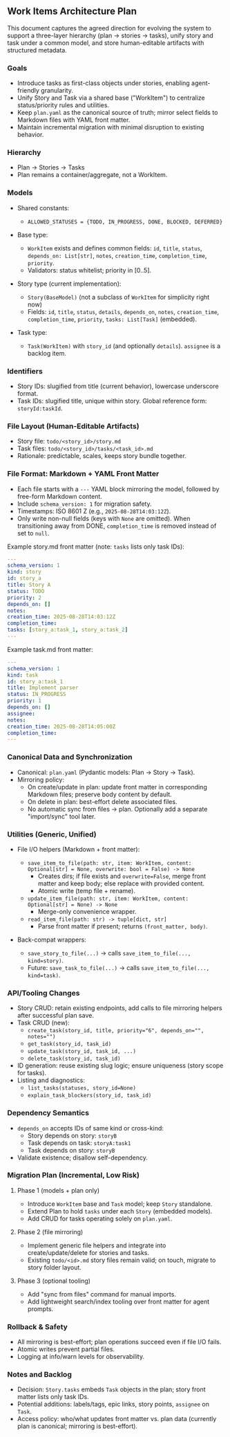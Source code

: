 ## Work Items Architecture Plan

This document captures the agreed direction for evolving the system to support a three-layer hierarchy (plan → stories → tasks), unify story and task under a common model, and store human-editable artifacts with structured metadata.

### Goals
- Introduce tasks as first-class objects under stories, enabling agent-friendly granularity.
- Unify Story and Task via a shared base ("WorkItem") to centralize status/priority rules and utilities.
- Keep `plan.yaml` as the canonical source of truth; mirror select fields to Markdown files with YAML front matter.
- Maintain incremental migration with minimal disruption to existing behavior.

### Hierarchy
- Plan → Stories → Tasks
- Plan remains a container/aggregate, not a WorkItem.

### Models
- Shared constants:
  - `ALLOWED_STATUSES = {TODO, IN_PROGRESS, DONE, BLOCKED, DEFERRED}`

- Base type:
  - `WorkItem` exists and defines common fields: `id`, `title`, `status`, `depends_on: List[str]`, `notes`, `creation_time`, `completion_time`, `priority`.
  - Validators: status whitelist; priority in [0..5].

- Story type (current implementation):
  - `Story(BaseModel)` (not a subclass of `WorkItem` for simplicity right now)
  - Fields: `id`, `title`, `status`, `details`, `depends_on`, `notes`, `creation_time`, `completion_time`, `priority`, `tasks: List[Task]` (embedded).

- Task type:
  - `Task(WorkItem)` with `story_id` (and optionally `details`). `assignee` is a backlog item.

### Identifiers
- Story IDs: slugified from title (current behavior), lowercase underscore format.
- Task IDs: slugified title, unique within story. Global reference form: `storyId:taskId`.

### File Layout (Human-Editable Artifacts)
- Story file: `todo/<story_id>/story.md`
- Task files: `todo/<story_id>/tasks/<task_id>.md`
- Rationale: predictable, scales, keeps story bundle together.

### File Format: Markdown + YAML Front Matter
- Each file starts with a `---` YAML block mirroring the model, followed by free-form Markdown content.
- Include `schema_version: 1` for migration safety.
- Timestamps: ISO 8601 Z (e.g., `2025-08-28T14:03:12Z`).
- Only write non-null fields (keys with `None` are omitted). When transitioning away from DONE, `completion_time` is removed instead of set to `null`.

Example story.md front matter (note: `tasks` lists only task IDs):

```yaml
---
schema_version: 1
kind: story
id: story_a
title: Story A
status: TODO
priority: 2
depends_on: []
notes:
creation_time: 2025-08-28T14:03:12Z
completion_time:
tasks: [story_a:task_1, story_a:task_2]
---
```

Example task.md front matter:

```yaml
---
schema_version: 1
kind: task
id: story_a:task_1
title: Implement parser
status: IN_PROGRESS
priority: 1
depends_on: []
assignee:
notes:
creation_time: 2025-08-28T14:05:00Z
completion_time:
---
```

### Canonical Data and Synchronization
- Canonical: `plan.yaml` (Pydantic models: Plan → Story → Task).
- Mirroring policy:
  - On create/update in plan: update front matter in corresponding Markdown files; preserve body content by default.
  - On delete in plan: best-effort delete associated files.
  - No automatic sync from files → plan. Optionally add a separate "import/sync" tool later.

### Utilities (Generic, Unified)
- File I/O helpers (Markdown + front matter):
  - `save_item_to_file(path: str, item: WorkItem, content: Optional[str] = None, overwrite: bool = False) -> None`
    - Creates dirs; if file exists and `overwrite=False`, merge front matter and keep body; else replace with provided content.
    - Atomic write (temp file + rename).
  - `update_item_file(path: str, item: WorkItem, content: Optional[str] = None) -> None`
    - Merge-only convenience wrapper.
  - `read_item_file(path: str) -> tuple[dict, str]`
    - Parse front matter if present; returns `(front_matter, body)`.

- Back-compat wrappers:
  - `save_story_to_file(...)` → calls `save_item_to_file(..., kind=story)`.
  - Future: `save_task_to_file(...)` → calls `save_item_to_file(..., kind=task)`.

### API/Tooling Changes
- Story CRUD: retain existing endpoints, add calls to file mirroring helpers after successful plan save.
- Task CRUD (new):
  - `create_task(story_id, title, priority="6", depends_on="", notes="")`
  - `get_task(story_id, task_id)`
  - `update_task(story_id, task_id, ...)`
  - `delete_task(story_id, task_id)`
- ID generation: reuse existing slug logic; ensure uniqueness (story scope for tasks).
- Listing and diagnostics:
  - `list_tasks(statuses, story_id=None)`
  - `explain_task_blockers(story_id, task_id)`

### Dependency Semantics
- `depends_on` accepts IDs of same kind or cross-kind:
  - Story depends on story: `storyB`
  - Task depends on task: `storyA:task1`
  - Task depends on story: `storyB`
- Validate existence; disallow self-dependency.

### Migration Plan (Incremental, Low Risk)
1. Phase 1 (models + plan only)
   - Introduce `WorkItem` base and `Task` model; keep `Story` standalone.
   - Extend Plan to hold `tasks` under each `Story` (embedded models).
   - Add CRUD for tasks operating solely on `plan.yaml`.

2. Phase 2 (file mirroring)
   - Implement generic file helpers and integrate into create/update/delete for stories and tasks.
   - Existing `todo/<id>.md` story files remain valid; on touch, migrate to story folder layout.

3. Phase 3 (optional tooling)
   - Add "sync from files" command for manual imports.
   - Add lightweight search/index tooling over front matter for agent prompts.

### Rollback & Safety
- All mirroring is best-effort; plan operations succeed even if file I/O fails.
- Atomic writes prevent partial files.
- Logging at info/warn levels for observability.

### Notes and Backlog
- Decision: `Story.tasks` embeds `Task` objects in the plan; story front matter lists only task IDs.
- Potential additions: labels/tags, epic links, story points, `assignee` on `Task`.
- Access policy: who/what updates front matter vs. plan data (currently plan is canonical; mirroring is best-effort).


